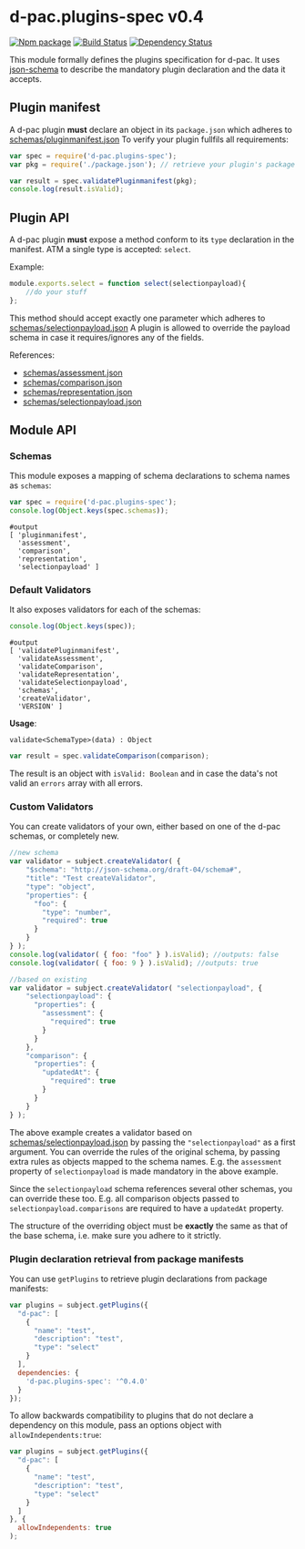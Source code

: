 # d-pac.plugins-spec v0.4
[![Npm package][npm-image]][npm-url] [![Build Status][travis-image]][travis-url] [![Dependency Status][daviddm-url]][daviddm-image]

This module formally defines the plugins specification for d-pac. It uses [json-schema](http://json-schema.org/) to describe the mandatory plugin declaration and the data it accepts.

## Plugin manifest

A d-pac plugin **must** declare an object in its `package.json` which adheres to [schemas/pluginmanifest.json](https://github.com/d-pac/d-pac.plugins-spec/blob/master/schemas/pluginmanifest.json)
To verify your plugin fullfils all requirements:

```js
var spec = require('d-pac.plugins-spec');
var pkg = require('./package.json'); // retrieve your plugin's package manifest

var result = spec.validatePluginmanifest(pkg);
console.log(result.isValid);
```

## Plugin API

A d-pac plugin **must** expose a method conform to its `type` declaration in the manifest. ATM a single type is accepted: `select`.

Example:

```js
module.exports.select = function select(selectionpayload){
    //do your stuff
};
```

This method should accept exactly one parameter which adheres to  [schemas/selectionpayload.json](https://github.com/d-pac/d-pac.plugins-spec/blob/master/schemas/selectionpayload.json)
A plugin is allowed to override the payload schema in case it requires/ignores any of the fields.


References:

* [schemas/assessment.json](https://github.com/d-pac/d-pac.plugins-spec/blob/master/schemas/assessment.json)
* [schemas/comparison.json](https://github.com/d-pac/d-pac.plugins-spec/blob/master/schemas/comparison.json)
* [schemas/representation.json](https://github.com/d-pac/d-pac.plugins-spec/blob/master/schemas/representation.json)
* [schemas/selectionpayload.json](https://github.com/d-pac/d-pac.plugins-spec/blob/master/schemas/selectionpayload.json)
    
## Module API

### Schemas

This module exposes a mapping of schema declarations to schema names as `schemas`:

```js
var spec = require('d-pac.plugins-spec');
console.log(Object.keys(spec.schemas));
```
```
#output
[ 'pluginmanifest',
  'assessment',
  'comparison',
  'representation',
  'selectionpayload' ]
```

### Default Validators

It also exposes validators for each of the schemas:

```js
console.log(Object.keys(spec));
```
```
#output
[ 'validatePluginmanifest',
  'validateAssessment',
  'validateComparison',
  'validateRepresentation',
  'validateSelectionpayload',
  'schemas',
  'createValidator',
  'VERSION' ]
```

**Usage**:

`validate<SchemaType>(data) : Object`

```js
var result = spec.validateComparison(comparison);
```

The result is an object with `isValid: Boolean` and in case the data's not valid an `errors` array with all errors.

### Custom Validators

You can create validators of your own, either based on one of the d-pac schemas, or completely new.

```js
//new schema
var validator = subject.createValidator( {
	"$schema": "http://json-schema.org/draft-04/schema#",
	"title": "Test createValidator",
	"type": "object",
	"properties": {
	  "foo": {
	    "type": "number",
	    "required": true
	  }
	}
} );
console.log(validator( { foo: "foo" } ).isValid); //outputs: false
console.log(validator( { foo: 9 } ).isValid); //outputs: true
```

```js
//based on existing
var validator = subject.createValidator( "selectionpayload", {
	"selectionpayload": {
	  "properties": {
	    "assessment": {
	      "required": true
	    }
	  }
	},
	"comparison": {
	  "properties": {
	    "updatedAt": {
	      "required": true
	    }
	  }
	}
} );
```
The above example creates a validator based on [schemas/selectionpayload.json](https://github.com/d-pac/d-pac.plugins-spec/blob/master/schemas/selectionpayload.json) by passing the `"selectionpayload"` as a first argument.
You can override the rules of the original schema, by passing extra rules as objects mapped to the schema names.
E.g. the `assessment` property of `selectionpayload` is made mandatory in the above example. 

Since the `selectionpayload` schema references several other schemas, you can override these too. E.g. all comparison objects passed to `selectionpayload.comparisons` are required to have a `updatedAt` property.

The structure of the overriding object must be **exactly** the same as that of the base schema, i.e. make sure you adhere to it strictly.

### Plugin declaration retrieval from package manifests

You can use `getPlugins` to retrieve plugin declarations from package manifests:

```js
var plugins = subject.getPlugins({
  "d-pac": [
    {
      "name": "test",
      "description": "test",
      "type": "select"
    }
  ],
  dependencies: {
    'd-pac.plugins-spec': '^0.4.0'
  }
});
```

To allow backwards compatibility to plugins that do not declare a dependency on this module, pass an options object with `allowIndependents:true`:

```js
var plugins = subject.getPlugins({
  "d-pac": [
    {
      "name": "test",
      "description": "test",
      "type": "select"
    }
  ]
}, {
  allowIndependents: true
);
```


[npm-url]: https://npmjs.org/package/d-pac.plugins-spec
[npm-image]: https://badge.fury.io/js/d-pac.plugins-spec.svg
[travis-url]: https://travis-ci.org/d-pac/d-pac.plugins-spec
[travis-image]: https://travis-ci.org/d-pac/d-pac.plugins-spec.svg?branch=master
[daviddm-url]: https://david-dm.org/d-pac/d-pac.plugins-spec.svg?theme=shields.io
[daviddm-image]: https://david-dm.org/d-pac/d-pac.plugins-spec

